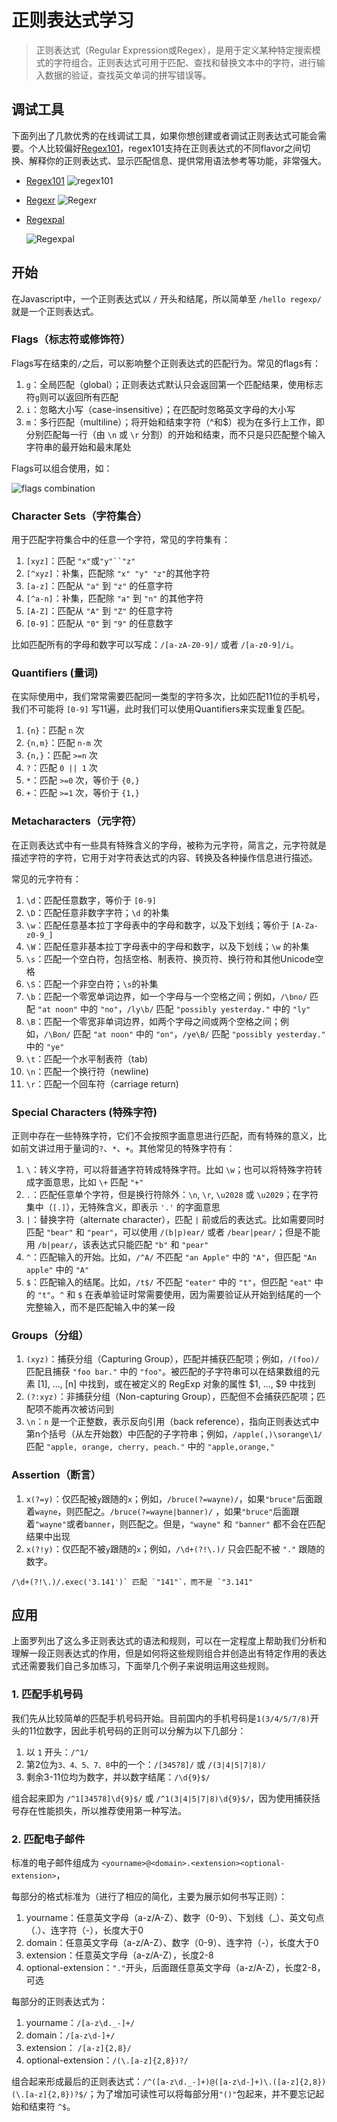 # 正则表达式学习

> 正则表达式（Regular Expression或Regex），是用于定义某种特定搜索模式的字符组合。正则表达式可用于匹配、查找和替换文本中的字符，进行输入数据的验证，查找英文单词的拼写错误等。

## 调试工具

  下面列出了几款优秀的在线调试工具，如果你想创建或者调试正则表达式可能会需要。个人比较偏好[Regex101](https://regex101.com/)，regex101支持在正则表达式的不同flavor之间切换、解释你的正则表达式、显示匹配信息、提供常用语法参考等功能，非常强大。

- [Regex101](https://regex101.com/)
  ![regex101](https://segmentfault.com/img/remote/1460000018489887?w=2802&h=1596)
  
- [Regexr](https://regexr.com/)
  ![Regexr](https://segmentfault.com/img/remote/1460000018489888?w=2802&h=1596)

- [Regexpal](https://www.regexpal.com/)

  ![Regexpal](https://segmentfault.com/img/remote/1460000018489889?w=2822&h=1196)



## 开始

在Javascript中，一个正则表达式以 `/` 开头和结尾，所以简单至 `/hello regexp/` 就是一个正则表达式。

### Flags（标志符或修饰符）

Flags写在结束的`/`之后，可以影响整个正则表达式的匹配行为。常见的flags有：

1. `g`：全局匹配（global）；正则表达式默认只会返回第一个匹配结果，使用标志符`g`则可以返回所有匹配
2. `i`：忽略大小写（case-insensitive）；在匹配时忽略英文字母的大小写
3. `m`：多行匹配（multiline）；将开始和结束字符（^和$）视为在多行上工作，即分别匹配每一行（由 `\n` 或 `\r` 分割）的开始和结束，而不只是只匹配整个输入字符串的最开始和最末尾处

Flags可以组合使用，如：

![flags combination](https://segmentfault.com/img/remote/1460000018489890?w=2784&h=1118)

### Character Sets（字符集合）

用于匹配字符集合中的任意一个字符，常见的字符集有：

1. `[xyz]`：匹配 `"x"`或`"y"``"z"`
2. `[^xyz]`：补集，匹配除 `"x" "y" "z"`的其他字符
3. `[a-z]`：匹配从 `"a"` 到 `"z"` 的任意字符
4. `[^a-n]`：补集，匹配除 `"a"` 到 `"n"` 的其他字符
5. `[A-Z]`：匹配从 `"A"` 到 `"Z"` 的任意字符
6. `[0-9]`：匹配从 `"0"` 到 `"9"` 的任意数字

比如匹配所有的字母和数字可以写成：`/[a-zA-Z0-9]/` 或者 `/[a-z0-9]/i`。

### Quantifiers (量词)

在实际使用中，我们常常需要匹配同一类型的字符多次，比如匹配11位的手机号，我们不可能将 `[0-9]` 写11遍，此时我们可以使用Quantifiers来实现重复匹配。

1. `{n}`：匹配 `n` 次
2. `{n,m}`：匹配 `n-m` 次
3. `{n,}`：匹配 `>=n` 次
4. `?`：匹配 `0 || 1` 次
5. `*`：匹配 `>=0` 次，等价于 `{0,}`
6. `+`：匹配 `>=1` 次，等价于 `{1,}`

### Metacharacters（元字符）

在正则表达式中有一些具有特殊含义的字母，被称为元字符，简言之，元字符就是描述字符的字符，它用于对字符表达式的内容、转换及各种操作信息进行描述。

常见的元字符有：

1. `\d`：匹配任意数字，等价于 `[0-9]`
2. `\D`：匹配任意非数字字符；`\d` 的补集
3. `\w`：匹配任意基本拉丁字母表中的字母和数字，以及下划线；等价于 `[A-Za-z0-9_]`
4. `\W`：匹配任意非基本拉丁字母表中的字母和数字，以及下划线；`\w` 的补集
5. `\s`：匹配一个空白符，包括空格、制表符、换页符、换行符和其他Unicode空格
6. `\S`：匹配一个非空白符；`\s`的补集
7. `\b`：匹配一个零宽单词边界，如一个字母与一个空格之间；例如，`/\bno/` 匹配 `"at noon"` 中的 `"no"`，`/ly\b/` 匹配 `"possibly yesterday."` 中的 `"ly"`
8. `\B`：匹配一个零宽非单词边界，如两个字母之间或两个空格之间；例如，`/\Bon/` 匹配 `"at noon"` 中的 `"on"`，`/ye\B/` 匹配 `"possibly yesterday."` 中的 `"ye"`
9. `\t`：匹配一个水平制表符（tab)
10. `\n`：匹配一个换行符（newline)
11. `\r`：匹配一个回车符（carriage return)

### Special Characters (特殊字符)

正则中存在一些特殊字符，它们不会按照字面意思进行匹配，而有特殊的意义，比如前文讲过用于量词的`?`、`*`、`+`。其他常见的特殊字符有：

1. `\`：转义字符，可以将普通字符转成特殊字符。比如 `\w`；也可以将特殊字符转成字面意思，比如 `\+` 匹配 `"+"`
2. `.`：匹配任意单个字符，但是换行符除外：`\n`, `\r`, `\u2028` 或 `\u2029`；在字符集中（`[.]`），无特殊含义，即表示 `'.'` 的字面意思
3. `|`：替换字符（alternate character），匹配 `|` 前或后的表达式。比如需要同时匹配 `"bear"` 和 `"pear"`，可以使用 `/(b|p)ear/` 或者 `/bear|pear/`；但是不能用 `/b|pear/`，该表达式只能匹配 `"b"` 和 `"pear"`
4. `^`：匹配输入的开始。比如，`/^A/` 不匹配 `"an Apple"` 中的 `"A"`，但匹配 `"An apple"` 中的 `"A"`
5. `$`：匹配输入的结尾。比如，`/t$/` 不匹配 `"eater"` 中的 `"t"`，但匹配 `"eat"` 中的 `"t"`。`^` 和 `$` 在表单验证时常需要使用，因为需要验证从开始到结尾的一个完整输入，而不是匹配输入中的某一段

### Groups（分组）

1. `(xyz)`：捕获分组（Capturing Group），匹配并捕获匹配项；例如，`/(foo)/` 匹配且捕获 `"foo bar."` 中的 `"foo"`。被匹配的子字符串可以在结果数组的元素 [1], ..., [n] 中找到，或在被定义的 RegExp 对象的属性 $1, ..., $9 中找到
2. `(?:xyz)`：非捕获分组（Non-capturing Group），匹配但不会捕获匹配项；匹配项不能再次被访问到
3. `\n`：`n` 是一个正整数，表示反向引用（back reference），指向正则表达式中第n个括号（从左开始数）中匹配的子字符串；例如，`/apple(,)\sorange\1/` 匹配 `"apple, orange, cherry, peach."` 中的 `"apple,orange,"`

### Assertion（断言）

1. `x(?=y)`：仅匹配被`y`跟随的`x`；例如，`/bruce(?=wayne)/`，如果`"bruce"`后面跟着`wayne`，则匹配之。`/bruce(?=wayne|banner)/` ，如果`"bruce"`后面跟着`"wayne"`或者`banner`，则匹配之。但是，`"wayne"` 和 `"banner"` 都不会在匹配结果中出现
2. `x(?!y)`：仅匹配不被`y`跟随的`x`；例如，`/\d+(?!\.)/` 只会匹配不被 `"."` 跟随的数字。

```
/\d+(?!\.)/.exec('3.141')` 匹配 `"141"`，而不是 `"3.141"
```

## 应用

上面罗列出了这么多正则表达式的语法和规则，可以在一定程度上帮助我们分析和理解一段正则表达式的作用，但是如何将这些规则组合并创造出有特定作用的表达式还需要我们自己多加练习，下面举几个例子来说明运用这些规则。

### 1. 匹配手机号码

我们先从比较简单的匹配手机号码开始。目前国内的手机号码是`1(3/4/5/7/8)`开头的11位数字，因此手机号码的正则可以分解为以下几部分：

1. 以 `1` 开头：`/^1/`
2. 第2位为`3、4、5、7、8`中的一个：`/[34578]/` 或 `/(3|4|5|7|8)/`
3. 剩余3-11位均为数字，并以数字结尾：`/\d{9}$/`

组合起来即为 `/^1[34578]\d{9}$/` 或 `/^1(3|4|5|7|8)\d{9}$/`，因为使用捕获括号存在性能损失，所以推荐使用第一种写法。

### 2. 匹配电子邮件

标准的电子邮件组成为 `<yourname>@<domain>.<extension><optional-extension>`，

每部分的格式标准为（进行了相应的简化，主要为展示如何书写正则）：

1. yourname：任意英文字母（a-z/A-Z）、数字（0-9）、下划线（_）、英文句点（.）、连字符（-），长度大于0
2. domain：任意英文字母（a-z/A-Z）、数字（0-9）、连字符（-），长度大于0
3. extension：任意英文字母（a-z/A-Z），长度2-8
4. optional-extension：`"."`开头，后面跟任意英文字母（a-z/A-Z），长度2-8，可选

每部分的正则表达式为：

1. yourname：`/[a-z\d._-]+/`
2. domain：`/[a-z\d-]+/`
3. extension： `/[a-z]{2,8}/`
4. optional-extension：`/(\.[a-z]{2,8})?/`

组合起来形成最后的正则表达式：`/^([a-z\d._-]+)@([a-z\d-]+)\.([a-z]{2,8})(\.[a-z]{2,8})?$/`；为了增加可读性可以将每部分用`"()"`包起来，并不要忘记起始和结束符 `^$`。